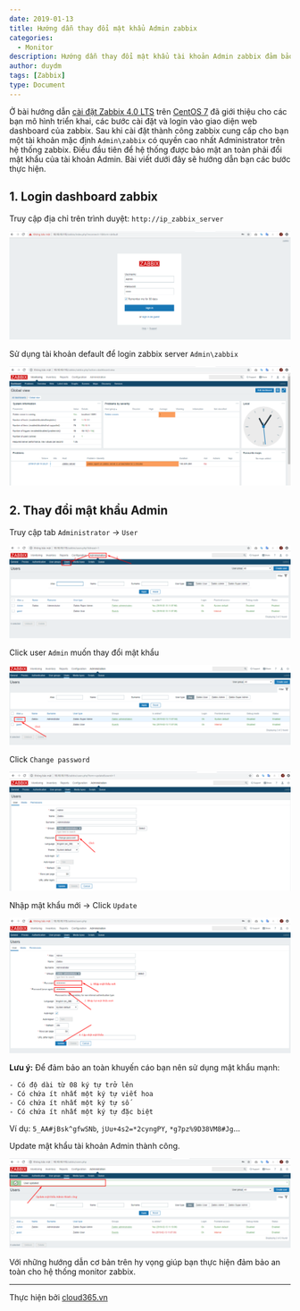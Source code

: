 ```yaml
---
date: 2019-01-13
title: Hướng dẫn thay đổi mật khẩu Admin zabbix
categories:
  - Monitor
description: Hướng dẫn thay đổi mật khẩu tài khoản Admin zabbix đảm bảo an toàn cho hệ thống.
author: duydm
tags: [Zabbix]
type: Document
---
```


Ở bài hướng dẫn <a href="https://blog.cloud365.vn/monitor/cai-dat-zabbix-4-lts-tren-centos7/" target="_blank">cài đặt Zabbix 4.0 LTS</a> trên <a href="https://blog.cloud365.vn/linux/huong-dan-cai-dat-centos7/" target="_blank">CentOS 7</a> đã giới thiệu cho các bạn mô hình triển khai, các bước cài đặt và login vào giao diện web dashboard của zabbix. Sau khi cài đặt thành công zabbix cung cấp cho bạn một tài khoản mặc định `Admin\zabbix` có quyền cao nhất Administrator trên hệ thống zabbix. Điều đầu tiên để hệ thống được bảo mật an toàn phải đổi mật khẩu của tài khoản Admin. Bài viết dưới đây sẽ hướng dẫn bạn các bước thực hiện.

## 1. Login dashboard zabbix

Truy cập địa chỉ trên trình duyệt: `http://ip_zabbix_server`

![](/images/img-change-pass-admin-zabbix/Screenshot_953.png)

Sử dụng tài khoản default để login zabbix server `Admin\zabbix`

![](/images/img-change-pass-admin-zabbix/Screenshot_952.png)

## 2. Thay đổi mật khẩu Admin

Truy cập tab `Administrator` -> `User`

![](/images/img-change-pass-admin-zabbix/Screenshot_954.png)

Click user `Admin` muốn thay đổi mật khẩu

![](/images/img-change-pass-admin-zabbix/Screenshot_955.png)

Click `Change password`

![](/images/img-change-pass-admin-zabbix/Screenshot_956.png)

Nhập mật khẩu mới -> Click `Update`

![](/images/img-change-pass-admin-zabbix/Screenshot_957.png)

**Lưu ý:** Để đảm bảo an toàn khuyến cáo bạn nên sử dụng mật khẩu mạnh:

```
- Có độ dài từ 08 ký tự trở lên
- Có chứa ít nhất một ký tự viết hoa
- Có chứa ít nhất một ký tự số
- Có chứa ít nhất một ký tự đặc biệt
```

Ví dụ: `5_AA#jBsk^gfwSNb`, `jUu+4s2=*2cyngPY`, `*g7pz%9D38VM8#Jg`...

Update mật khẩu tài khoản Admin thành công.

![](/images/img-change-pass-admin-zabbix/Screenshot_959.png)

Với những hướng dẫn cơ bản trên hy vọng giúp bạn thực hiện đảm bảo an toàn cho hệ thống monitor zabbix.

---
Thực hiện bởi <a href="https://cloud365.vn/" target="_blank">cloud365.vn</a>
